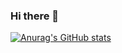 ### Hi there 👋
[![Anurag's GitHub stats](https://github-readme-stats.vercel.app/api?username=periodsin)](https://github.com/anuraghazra/github-readme-stats)

<!--
**periodsin/periodsin** is a ✨ _special_ ✨ repository because its `README.md` (this file) appears on your GitHub profile.

Here are some ideas to get you started:

- 🔭 I’m currently working on ...
- 🌱 I’m currently learning ...
- 👯 I’m looking to collaborate on ...
- 🤔 I’m looking for help with ...
- 💬 Ask me about ...
- 📫 How to reach me: ...
- 😄 Pronouns: ...
- ⚡ Fun fact: ...
-->
